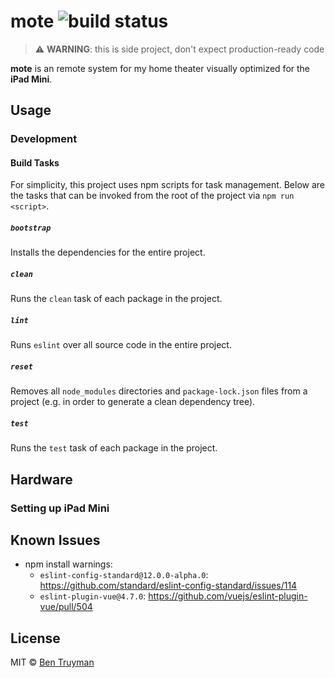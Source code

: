 # mote ![build status](https://travis-ci.com/bentruyman/mote.svg?token=WG2dmqzz1mFcaGcJe57N&branch=master)

> ⚠️ **WARNING**: this is side project, don't expect production-ready code

**mote** is an remote system for my home theater visually optimized for the
**iPad Mini**.

## Usage

### Development

#### Build Tasks

For simplicity, this project uses npm scripts for task management. Below are
the tasks that can be invoked from the root of the project via
`npm run <script>`.

##### `bootstrap`

Installs the dependencies for the entire project.

##### `clean`

Runs the `clean` task of each package in the project.

##### `lint`

Runs `eslint` over all source code in the entire project.

##### `reset`

Removes all `node_modules` directories and `package-lock.json` files from a
project (e.g. in order to generate a clean dependency tree).

##### `test`

Runs the `test` task of each package in the project.

## Hardware

### Setting up iPad Mini

## Known Issues

- npm install warnings:
  - `eslint-config-standard@12.0.0-alpha.0`: https://github.com/standard/eslint-config-standard/issues/114
  - `eslint-plugin-vue@4.7.0`: https://github.com/vuejs/eslint-plugin-vue/pull/504

## License

MIT © [Ben Truyman](https://bentruyman.com/)

